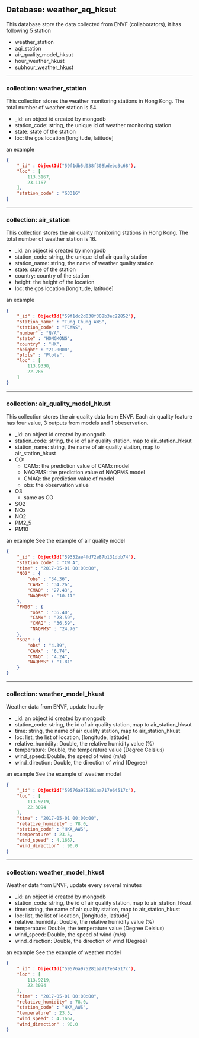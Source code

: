 ## Database: weather_aq_hksut
This database store the data collected from ENVF (collaborators), it has following 5 station

- weather_station
- aqi_station
- air_quality_model_hksut
- hour_weather_hkust
- subhour_weather_hkust

***
### collection: weather_station
This  collection stores the weather monitoring stations in Hong Kong.
The total number of weather station is 54.
  * _id: an object id created by mongodb
  * station_code: string, the unique id of weather monitoring station
  * state: state of the station
  * loc: the gps location [longitude, latitude]
 
an example
```json
{
    "_id" : ObjectId("59f1db5d038f308bdebe3c68"),
    "loc" : [ 
        113.3167, 
        23.1167
    ],
    "station_code" : "G3316"
}
```
***

### collection: air_station
This  collection stores the air quality monitoring stations in Hong Kong.
The total number of weather station is 16.
  * _id: an object id created by mongodb
  * station_code: string, the unique id of air quality station
  * station_name: string, the name of weather quality station
  * state: state of the station
  * country: country of the station
  * height: the height of the location
  * loc: the gps location [longitude, latitude]

an example
```json
{
    "_id" : ObjectId("59f1dc2d038f308b3ec22852"),
    "station_name" : "Tung Chung AWS",
    "station_code" : "TCAWS",
    "number" : "N/A",
    "state" : "HONGKONG",
    "country" : "HK",
    "height" : "21.0000",
    "plots" : "Plots",
    "loc" : [ 
        113.9338, 
        22.286
    ]
}
```
*** 

### collection: air_quality_model_hkust
This collection stores the air quality data from ENVF. Each air quality feature has four value, 3 outputs from models and 1 obeservation.
  * _id: an object id created by mongodb
  * station_code: string, the id of air quality station, map to air_station_hksut
  * station_name: string, the name of air quality station, map to air_station_hkust
  * CO:
    - CAMx: the prediction value of CAMx model
    - NAQPMS: the prediction value of NAQPMS model
    - CMAQ: the prediction value of model
    - obs: the observation value
  * O3
    - same as CO
  * SO2
  * NOx
  * NO2
  * PM2_5
  * PM10

an example
See the example of air quality model
``` json
{
    "_id" : ObjectId("59352ae4fd72e87b131dbb74"),
    "station_code" : "CW_A",
    "time" : "2017-05-01 00:00:00",
    "NO2" : {
        "obs" : "34.36",
        "CAMx" : "34.26",
        "CMAQ" : "27.43",
        "NAQPMS" : "10.11"
    },
    "PM10" : {
         "obs" : "36.40",
         "CAMx" : "28.59",
         "CMAQ" : "36.59",
         "NAQPMS" : "24.76"
    },
    "SO2" : {
        "obs" : "4.39",
        "CAMx" : "6.74",
        "CMAQ" : "4.24",
        "NAQPMS" : "1.81"
    }
}
```

*** 
### collection: weather_model_hkust
Weather data from ENVF, update hourly

  * _id: an object id created by mongodb
  * station_code: string, the id of air quality station, map to air_station_hksut
  * time: string, the name of air quality station, map to air_station_hkust
  * loc: list, the list of location, [longitude, latitude]
  * relative_humidity: Double, the relative humidity value (%)
  * temperature: Double, the temperature value (Degree Celsius)
  * wind_speed: Double, the speed of wind (m/s)
  * wind_direction: Double, the direction of wind (Degree)


an example
See the example of weather model
``` json
{
    "_id" : ObjectId("59576a975281aa717e64517c"),
    "loc" : [ 
        113.9219, 
        22.3094
    ],
    "time" : "2017-05-01 00:00:00",
    "relative_humidity" : 78.0,
    "station_code" : "HKA_AWS",
    "temperature" : 23.5,
    "wind_speed" : 4.1667,
    "wind_direction" : 90.0
}
```

*** 
### collection: weather_model_hkust
Weather data from ENVF, update every several minutes

  * _id: an object id created by mongodb
  * station_code: string, the id of air quality station, map to air_station_hksut
  * time: string, the name of air quality station, map to air_station_hkust
  * loc: list, the list of location, [longitude, latitude]
  * relative_humidity: Double, the relative humidity value (%)
  * temperature: Double, the temperature value (Degree Celsius)
  * wind_speed: Double, the speed of wind (m/s)
  * wind_direction: Double, the direction of wind (Degree)


an example
See the example of weather model
``` json
{
    "_id" : ObjectId("59576a975281aa717e64517c"),
    "loc" : [ 
        113.9219, 
        22.3094
    ],
    "time" : "2017-05-01 00:00:00",
    "relative_humidity" : 78.0,
    "station_code" : "HKA_AWS",
    "temperature" : 23.5,
    "wind_speed" : 4.1667,
    "wind_direction" : 90.0
}
```
